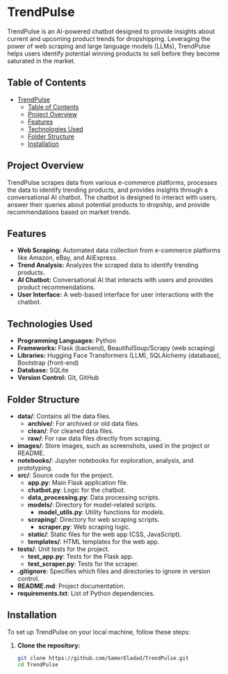 # TrendPulse

TrendPulse is an AI-powered chatbot designed to provide insights about current and upcoming product trends for dropshipping. Leveraging the power of web scraping and large language models (LLMs), TrendPulse helps users identify potential winning products to sell before they become saturated in the market.

## Table of Contents
- [TrendPulse](#trendpulse)
  - [Table of Contents](#table-of-contents)
  - [Project Overview](#project-overview)
  - [Features](#features)
  - [Technologies Used](#technologies-used)
  - [Folder Structure](#folder-structure)
  - [Installation](#installation)

## Project Overview
TrendPulse scrapes data from various e-commerce platforms, processes the data to identify trending products, and provides insights through a conversational AI chatbot. The chatbot is designed to interact with users, answer their queries about potential products to dropship, and provide recommendations based on market trends.

## Features
- **Web Scraping:** Automated data collection from e-commerce platforms like Amazon, eBay, and AliExpress.
- **Trend Analysis:** Analyzes the scraped data to identify trending products.
- **AI Chatbot:** Conversational AI that interacts with users and provides product recommendations.
- **User Interface:** A web-based interface for user interactions with the chatbot.

## Technologies Used
- **Programming Languages:** Python
- **Frameworks:** Flask (backend), BeautifulSoup/Scrapy (web scraping)
- **Libraries:** Hugging Face Transformers (LLM), SQLAlchemy (database), Bootstrap (front-end)
- **Database:** SQLite
- **Version Control:** Git, GitHub

## Folder Structure
- **data/**: Contains all the data files.
  - **archive/**: For archived or old data files.
  - **clean/**: For cleaned data files.
  - **raw/**: For raw data files directly from scraping.
- **images/**: Store images, such as screenshots, used in the project or README.
- **notebooks/**: Jupyter notebooks for exploration, analysis, and prototyping.
- **src/**: Source code for the project.
  - **app.py**: Main Flask application file.
  - **chatbot.py**: Logic for the chatbot.
  - **data_processing.py**: Data processing scripts.
  - **models/**: Directory for model-related scripts.
    - **model_utils.py**: Utility functions for models.
  - **scraping/**: Directory for web scraping scripts.
    - **scraper.py**: Web scraping logic.
  - **static/**: Static files for the web app (CSS, JavaScript).
  - **templates/**: HTML templates for the web app.
- **tests/**: Unit tests for the project.
  - **test_app.py**: Tests for the Flask app.
  - **test_scraper.py**: Tests for the scraper.
- **.gitignore**: Specifies which files and directories to ignore in version control.
- **README.md**: Project documentation.
- **requirements.txt**: List of Python dependencies.

## Installation
To set up TrendPulse on your local machine, follow these steps:

1. **Clone the repository:**
   ```sh
   git clone https://github.com/SamerEladad/TrendPulse.git
   cd TrendPulse
